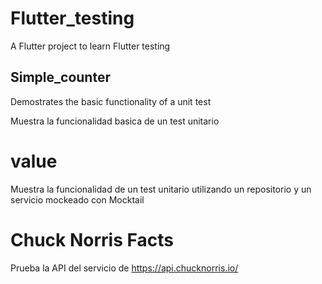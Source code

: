 # Flutter_testing

A Flutter project to learn Flutter testing

## Simple_counter

Demostrates the basic functionality of a unit test

Muestra la funcionalidad basica de un test unitario

# value

Muestra la funcionalidad de un test unitario utilizando un repositorio y un servicio mockeado con Mocktail

# Chuck Norris Facts

Prueba la API del servicio de https://api.chucknorris.io/
